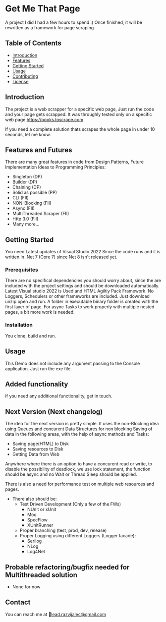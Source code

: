 ﻿# Get Me That Page

A project I did I had a few hours to spend :)
Once finished, it will be rewritten as a framework for page scraping

## Table of Contents

- [Introduction](#introduction)
- [Features](#features)
- [Getting Started](#getting-started)
- [Usage](#usage)
- [Contributing](#contributing)
- [License](#license)

## Introduction

The project is a web scrapper for a specific web page, Just run the code and your page gets scrapped.
It was throughly tested only on a specific web page https://books.toscrape.com

If you need a complete solution thats scrapes the whole page in under 10 seconds,
let me know.


## Features and Futures

There are many great features in code from Design Patterns, Future Implementation Ideas to Programming Principles:
- Singleton (DP)
- Builder (DP)
- Chaining (DP)
- Solid as possible (PP)
- CLI (FII)
- NON-Blocking (FII)
- Async (FII)
- MultiThreaded Scraper (FII)
- Http 3.0 (FII)
- Many more...

## Getting Started

You need Latest updates of Visual Studio 2022 Since the code runs and it is written in .Net 7 (Core 7) since Net 8 isn't released yet.

### Prerequisites

There are no specifical dependencies you should worry about, since the are included with the project settings and should be downloaded automatically.
Latest Visual studio 2022 is Used and HTML Agiltiy Pack Framework. No Loggers, Schedulers or other frameworks are included.
Just download unzip open and run. A folder in executable binary folder is created with the first layer of page.
For async Tasks to work properly with multiple nested pages, a bit more work is needed.

### Installation

You clone, build and run. 

## Usage

This Demo does not include any argument passing to the Console application. Just run the exe file.

## Added functionality

If you need any additional functionality, get in touch.

## Next Version (Next changelog)

The idea for the next version is pretty simple.
It uses the non-Blocking idea using Queues and concurent Data
Structures for non blocking Saving of data in the following areas,
with the help of async methods and Tasks:
- Saving page(HTML) to Disk
- Saving resources to Disk
- Getting Data from Web

Anywhere where there is an option to have a concurent read or write,
to disable the possibility of deadlock, we use lock statement,
the function should be async and no Wait or Thread Sleep should be applied.

There is also a need for performance test on multiple web resources and pages.

- There also should be:
    - Test Driven Development (Only a few of the FWs)
        - NUnit or xUnit
        - Moq
        - SpecFlow
        - XUnitRunner
    - Proper branching (test, prod, dev, release)
    - Proper Logging using different Loggers (Logger facade):
        - Serilog
        - NLog
        - Log4Net

## Probable refactoring/bugfix needed for Multithreaded solution
- None for now

## Contact

You can reach me at :email:[lead.razvijalec@gmail.com](mailto:lead.razvijalec@gmail.com)

